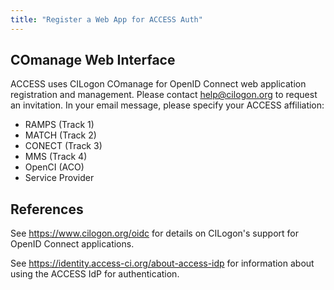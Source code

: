```yaml
---
title: "Register a Web App for ACCESS Auth"
---
```


COmanage Web Interface
----------------------
ACCESS uses CILogon COmanage for OpenID Connect web application registration and management.
Please contact [help@cilogon.org](mailto:help@cilogon.org) to request an invitation.
In your email message, please specify your ACCESS affiliation:
* RAMPS (Track 1)
* MATCH (Track 2)
* CONECT (Track 3)
* MMS (Track 4)
* OpenCI (ACO)
* Service Provider

References
----------
See <https://www.cilogon.org/oidc> for details on CILogon's support for OpenID Connect applications.

See <https://identity.access-ci.org/about-access-idp> for information about using the ACCESS IdP for authentication.
